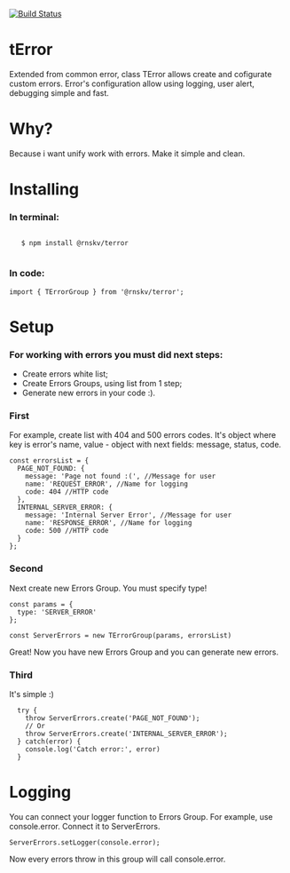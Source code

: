 [![Build Status](https://travis-ci.org/rnskv/tError.svg?branch=master)](https://travis-ci.org/rnskv/tError)
<h1>tError</h1>

Extended from common error, class TError allows create and cofigurate custom errors. Error's configuration allow using logging, user alert, debugging simple and fast.

<h1>Why?</h1>

Because i want unify work with errors. Make it simple and clean.
<h1>Installing</h1>
  <h3>In terminal:</h3>
  <code>
   $ npm install @rnskv/terror
  </code>
  <h3>In code:</h3>
  
  ```
  import { TErrorGroup } from '@rnskv/terror';
  ```
  
<h1>Setup</h1>
  <h3>For working with errors you must did next steps:</h3>
  
  * Create errors white list;
  * Create Errors Groups, using list from 1 step;
  * Generate new errors in your code :).
  
  <h3>First</h3>
 <p>For example, create list with 404 and 500 errors codes. It's object where key is error's name, value - object with next fields: message, status, code.</p>
 
  ```
  const errorsList = {
    PAGE_NOT_FOUND: {
      message: 'Page not found :(', //Message for user
      name: 'REQUEST_ERROR', //Name for logging
      code: 404 //HTTP code
    },
    INTERNAL_SERVER_ERROR: {
      message: 'Internal Server Error', //Message for user
      name: 'RESPONSE_ERROR', //Name for logging
      code: 500 //HTTP code
    }
  };
  ```
  <h3>Second</h3>
  <p>Next create new Errors Group. You must specify type!</p>
  
  ```
  const params = {
    type: 'SERVER_ERROR'
  };
  
  const ServerErrors = new TErrorGroup(params, errorsList)
  ```
  <p>Great! Now you have new Errors Group and you can generate new errors.</p>
  
  <h3>Third</h3>
  <p>It's simple :)</p>
  
  ```
    try {
      throw ServerErrors.create('PAGE_NOT_FOUND');
      // Or
      throw ServerErrors.create('INTERNAL_SERVER_ERROR');
    } catch(error) {
      console.log('Catch error:', error)
    }
  ```
  
  <h1>Logging</h1>
  
  <p>You can connect your logger function to Errors Group. For example, use console.error. Connect it to ServerErrors.</p>
  
  ```
  ServerErrors.setLogger(console.error);
  ```
  <p>Now every errors throw in this group will call console.error.</p>

